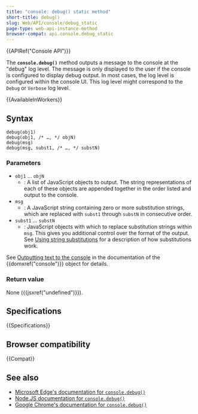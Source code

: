 ```yaml
---
title: "console: debug() static method"
short-title: debug()
slug: Web/API/console/debug_static
page-type: web-api-instance-method
browser-compat: api.console.debug_static
---
```


{{APIRef("Console API")}}

The **`console.debug()`** method outputs a message to the console at the "debug" log level. The message is only displayed to the user if the console is configured to display debug output. In most cases, the log level is configured within the console UI. This log level might correspond to the `Debug` or `Verbose` log level.

{{AvailableInWorkers}}

## Syntax

```js-nolint
debug(obj1)
debug(obj1, /* …, */ objN)
debug(msg)
debug(msg, subst1, /* …, */ substN)
```

### Parameters

- `obj1` … `objN`
  - : A list of JavaScript objects to output. The string representations of each of these objects are appended together in the order listed and output to the console.
- `msg`
  - : A JavaScript string containing zero or more substitution strings, which are replaced with `subst1` through `substN` in consecutive order.
- `subst1` … `substN`
  - : JavaScript objects with which to replace substitution strings within `msg`. This gives you additional control over the format of the output. See [Using string substitutions](/en-US/docs/Web/API/console#using_string_substitutions) for a description of how substitutions work.

See [Outputting text to the console](/en-US/docs/Web/API/console#outputting_text_to_the_console) in the documentation of the {{domxref("console")}} object for details.

### Return value

None ({{jsxref("undefined")}}).

## Specifications

{{Specifications}}

## Browser compatibility

{{Compat}}

## See also

- [Microsoft Edge's documentation for `console.debug()`](https://learn.microsoft.com/en-us/microsoft-edge/devtools-guide-chromium/console/api#debug)
- [Node.JS documentation for `console.debug()`](https://nodejs.org/docs/latest/api/console.html#consoledebugdata-args)
- [Google Chrome's documentation for `console.debug()`](https://developer.chrome.com/docs/devtools/console/api/#debug)
